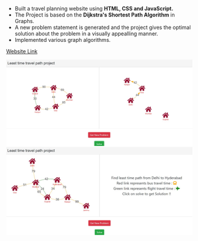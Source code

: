 * Built a travel planning website using **HTML, CSS and JavaScript.**
* The Project is based on the **Dijkstra's Shortest Path Algorithm** in Graphs.
* A new problem statement is generated and the project gives the optimal solution about the problem in a visually appealling manner.
* Implemented various graph algorithms.

[Website Link](https://determined-goodall-9d99fe.netlify.app/)

![Images](/images/img_1.jpeg)
![Images](/images/img_2.jpeg)
